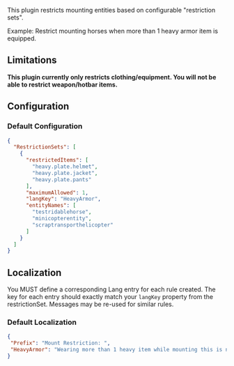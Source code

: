 This plugin restricts mounting entities based on configurable "restriction sets".

Example: Restrict mounting horses when more than 1 heavy armor item is equipped.

## Limitations
**This plugin currently only restricts clothing/equipment. You will not be able to restrict weapon/hotbar items.**


## Configuration

### Default Configuration

```json
{
  "RestrictionSets": [
    {
      "restrictedItems": [
        "heavy.plate.helmet",
        "heavy.plate.jacket",
        "heavy.plate.pants"
      ],
      "maximumAllowed": 1,
      "langKey": "HeavyArmor",
      "entityNames": [
        "testridablehorse",
        "minicopterentity",
        "scraptransporthelicopter"
      ]
    }
  ]
}
```

## Localization

You MUST define a corresponding Lang entry for each rule created. The key for each entry should exactly match your `langKey` property from the restrictionSet. Messages may be re-used for similar rules. 

### Default Localization

 ```json
{
  "Prefix": "Mount Restriction: ",
  "HeavyArmor": "Wearing more than 1 heavy item while mounting this is not allowed!"
}
```
